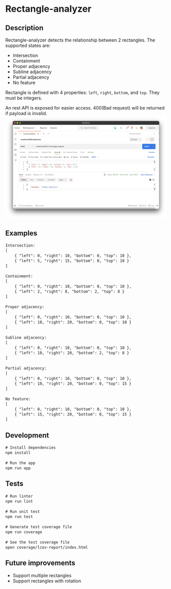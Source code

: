 # Rectangle-analyzer

## Description

Rectangle-analyzer detects the relationship between 2 rectangles. The supported states are:

- Intersection
- Containment
- Proper adjacency
- Subline adjacency
- Partial adjacency
- No feature

Rectangle is defined with 4 properties: `left`, `right`, `bottom`, and `top`. They must be integers.

An rest API is exposed for easier access. 400(Bad request) will be returned if payload is invalid.
![Screenshot](screenshot.png)

## Examples
```
Intersection:
[
    { "left": 0, "right": 10, "bottom": 0, "top": 10 },
    { "left": 5, "right": 15, "bottom": 0, "top": 10 }
]

Containment:
[
    { "left": 0, "right": 10, "bottom": 0, "top": 10 },
    { "left": 2, "right": 8, "bottom": 2, "top": 8 }
]

Proper adjacency:
[
    { "left": 0, "right": 10, "bottom": 0, "top": 10 },
    { "left": 10, "right": 20, "bottom": 0, "top": 10 }
]

Subline adjacency:
[
    { "left": 0, "right": 10, "bottom": 0, "top": 10 },
    { "left": 10, "right": 20, "bottom": 2, "top": 8 }
]

Partial adjacency:
[
    { "left": 0, "right": 10, "bottom": 0, "top": 10 },
    { "left": 10, "right": 20, "bottom": 0, "top": 15 }
]

No feature:
[
    { "left": 0, "right": 10, "bottom": 0, "top": 10 },
    { "left": 15, "right": 20, "bottom": 0, "top": 15 }
]
```

## Development
```
# Install dependencies
npm install

# Run the app
npm run app
```

## Tests
```
# Run linter
npm run lint

# Run unit test
npm run test

# Generate test coverage file
npm run coverage

# See the test coverage file
open coverage/lcov-report/index.html
```

## Future improvements
- Support multiple rectangles
- Support rectangles with rotation